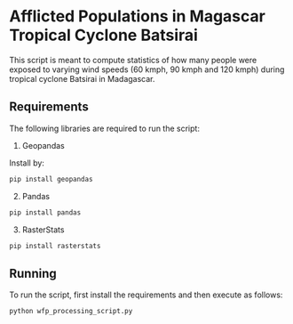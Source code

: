 # Afflicted Populations in Magascar Tropical Cyclone Batsirai

This script is meant to compute statistics of how many people were exposed to varying wind speeds (60 kmph, 90 kmph and 120 kmph) during tropical cyclone Batsirai in Madagascar.

## Requirements

The following libraries are required to run the script:

1. Geopandas

Install by:

```bash
pip install geopandas
````

2. Pandas

```bash
pip install pandas
````

3. RasterStats

```bash
pip install rasterstats
````

## Running

To run the script, first install the requirements and then execute as follows:

```bash
python wfp_processing_script.py
```
